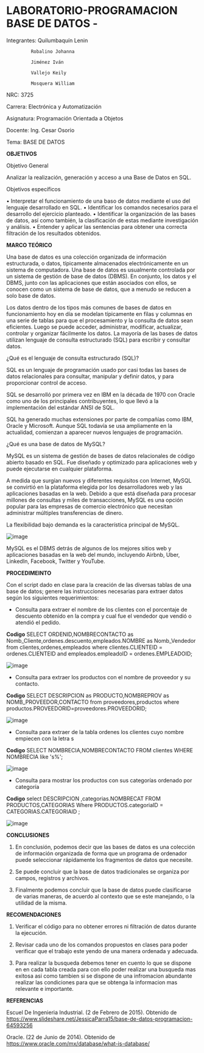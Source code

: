 # LABORATORIO-PROGRAMACION BASE DE DATOS -

Integrantes: Quilumbaquín Lenin

             Robalino Johanna
             
             Jiménez Iván
             
             Vallejo Keily
             
             Mosquera William
             
NRC: 3725

Carrera: Electrónica y Automatización

Asignatura: Programación Orientada a Objetos 

Docente: Ing. Cesar Osorio

Tema: BASE DE DATOS 


**OBJETIVOS**

Objetivo General 

Analizar la realización, generación y acceso a una Base de Datos en SQL.

Objetivos específicos

•	Interpretar el funcionamiento de una baso de datos mediante el uso del lenguaje desarrollado en SQL.
•	Identificar los comandos necesarios para el desarrollo del ejercicio planteado.
•	Identificar la organización de las bases de datos, así como también, la clasificación de estas mediante investigación y análisis.
•	Entender y aplicar las sentencias para obtener una correcta filtración de los resultados obtenidos.

**MARCO TEÓRICO**

Una base de datos es una colección organizada de información estructurada, o datos, típicamente almacenados electrónicamente en un sistema de computadora. Una base de datos es usualmente controlada por un sistema de gestión de base de datos (DBMS). En conjunto, los datos y el DBMS, junto con las aplicaciones que están asociados con ellos, se conocen como un sistema de base de datos, que a menudo se reducen a solo base de datos.

Los datos dentro de los tipos más comunes de bases de datos en funcionamiento hoy en día se modelan típicamente en filas y columnas en una serie de tablas para que el procesamiento y la consulta de datos sean eficientes. Luego se puede acceder, administrar, modificar, actualizar, controlar y organizar fácilmente los datos. La mayoría de las bases de datos utilizan lenguaje de consulta estructurado (SQL) para escribir y consultar datos.

¿Qué es el lenguaje de consulta estructurado (SQL)?

SQL es un lenguaje de programación usado por casi todas las bases de datos relacionales para consultar, manipular y definir datos, y para proporcionar control de acceso.

SQL se desarrolló por primera vez en IBM en la década de 1970 con Oracle como uno de los principales contribuyentes, lo que llevó a la implementación del estándar ANSI de SQL. 

SQL ha generado muchas extensiones por parte de compañías como IBM, Oracle y Microsoft. Aunque SQL todavía se usa ampliamente en la actualidad, comienzan a aparecer nuevos lenguajes de programación.

¿Qué es una base de datos de MySQL?

MySQL es un sistema de gestión de bases de datos relacionales de código abierto basado en SQL. Fue diseñado y optimizado para aplicaciones web y puede ejecutarse en cualquier plataforma. 

A medida que surgían nuevos y diferentes requisitos con Internet, MySQL se convirtió en la plataforma elegida por los desarrolladores web y las aplicaciones basadas en la web. Debido a que está diseñada para procesar millones de consultas y miles de transacciones, MySQL es una opción popular para las empresas de comercio electrónico que necesitan administrar múltiples transferencias de dinero. 

La flexibilidad bajo demanda es la característica principal de MySQL.

![image](https://user-images.githubusercontent.com/84789076/131421201-450314de-da2f-4a92-9494-d52e8c3244d4.png)

MySQL es el DBMS detrás de algunos de los mejores sitios web y aplicaciones basadas en la web del mundo, incluyendo Airbnb, Uber, LinkedIn, Facebook, Twitter y YouTube.

**PROCEDIMEINTO**

Con el script dado en clase para la creación de las diversas tablas de una base de
datos; genere las instrucciones necesarias para extraer datos según los siguientes
requerimientos:

- Consulta para extraer el nombre de los clientes con el porcentaje de
descuento obtenido en la compra y cual fue el vendedor que vendió o
atendió el pedido.

**Codigo**
SELECT ORDENID,NOMBRECONTACTO as Nomb_Cliente,ordenes.descuento,empleados.NOMBRE as Nomb_Vendedor
from clientes,ordenes,empleados
where clientes.CLIENTEID = ordenes.CLIENTEID and
empleados.empleadoID = ordenes.EMPLEADOID;

![image](https://user-images.githubusercontent.com/84586923/131421495-e194a2c3-e59d-4a08-bf67-96de2b7b78eb.png)

-	Consulta para extraer los productos con el nombre de proveedor y su contacto.

**Codigo**
SELECT DESCRIPCION as PRODUCTO,NOMBREPROV as NOMB_PROVEEDOR,CONTACTO
from proveedores,productos
where productos.PROVEEDORID=proveedores.PROVEEDORID;

![image](https://user-images.githubusercontent.com/84586923/131421632-4850d79d-726b-4a49-b722-9bf5b53d3c0c.png)

- Consulta para extraer de la tabla ordenes los clientes cuyo nombre empiecen con la letra s

**Codigo**
SELECT NOMBRECIA,NOMBRECONTACTO FROM clientes WHERE NOMBRECIA like 's%';

![image](https://user-images.githubusercontent.com/84586923/131421706-ff82916d-0809-4bfb-a8ef-a3eb78ef53fd.png)

- Consulta para mostrar los productos con sus categorías ordenado por categoría

**Codigo**
select DESCRIPCION ,categorias.NOMBRECAT FROM PRODUCTOS,CATEGORIAS
Where PRODUCTOS.categoriaID = CATEGORIAS.CATEGORIAID ;

![image](https://user-images.githubusercontent.com/84586923/131421791-61a4ce36-ef0b-4208-8d8a-e113000cda0a.png)

**CONCLUSIONES**

1.	En conclusión, podemos decir que las bases de datos es una colección de información organizada de forma que un programa de ordenador puede seleccionar rápidamente los fragmentos de datos que necesite.

2.	Se puede concluir que la base de datos tradicionales se organiza por campos, registros y archivos.

3.	Finalmente podemos concluir que la base de datos puede clasificarse de varias maneras, de acuerdo al contexto que se este manejando, o la utilidad de la misma.

**RECOMENDACIONES**

1.	Verificar el código para no obtener errores ni filtración de datos durante la ejecución.  

2. Revisar cada uno de los comandos propuestos en clases para poder verificar que el trabajo este yendo de una manera ordenada y adecuada.

3. Para realizar la busqueda debemos tener en cuento lo que se dispone en en cada tabla creada para con ello poder realizar una busqueda mas exitosa asi como tambien si se dispone de una infromacion abundante realizar las condiciones para que se obtenga la informacion mas relevante e importante.

**REFERENCIAS**

Escuel De Ingenieria Industrial. (2 de Febrero de 2015). Obtenido de https://www.slideshare.net/JessicaParra15/base-de-datos-programacion-64593256

Oracle. (22 de Junio de 2014). Obtenido de https://www.oracle.com/mx/database/what-is-database/

